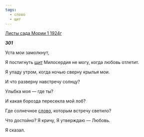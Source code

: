 ```yaml
---
tags:
  - слово
  - щит
---
```

[Листы сада Мории 1 1924г](https://127.0.0.1:4002/agni/1924)

___301___

Уста мои замолкнут,   

Я постигнуть [щит](../../../tags/#щит) Милосердия не могу, когда любовь отлетит.   

Я упаду утром, когда ночью сверну крылья мои.   

И что разверну навстречу солнцу?   

Улыбка моя — где ты?   

И какая борозда пересекла мой лоб?   

Где солнечное [слово](../../../tags/#слово), которым встречу светило?   

Что достойно? Я кричу, Я утверждаю — Любовь.   

Я сказал.   

